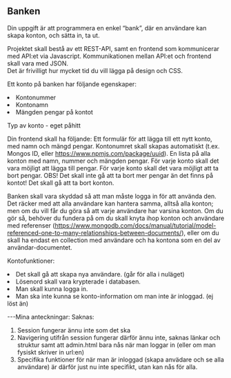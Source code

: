 <h2>Banken</h2>

Din uppgift är att programmera en enkel “bank”, där en användare kan skapa konton, och sätta in, ta ut. 

Projektet skall bestå av ett REST-API, samt en frontend som kommunicerar med API:et via Javascript. Kommunikationen mellan API:et och frontend skall vara med JSON.  
Det är frivilligt hur mycket tid du vill lägga på design och CSS.

Ett konto på banken har följande egenskaper:
<li>Kontonummer</li>
<li>Kontonamn</li>
<li>Mängden pengar på kontot</li>

Typ av konto - eget påhitt

Din frontend skall ha följande:
Ett formulär för att lägga till ett nytt konto, med namn och mängd pengar. Kontonumret skall skapas automatiskt (t.ex. Mongos ID, eller https://www.npmjs.com/package/uuid). 
En lista på alla konton med namn, nummer och mängden pengar. 
För varje konto skall det vara möjligt att lägga till pengar. 
För varje konto skall det vara möjligt att ta bort pengar. OBS! Det skall inte gå att ta bort mer pengar än det finns på kontot!
Det skall gå att ta bort konton.

Banken skall vara skyddad så att man måste logga in för att använda den. 
Det räcker med att alla användare kan hantera samma, alltså alla konton; men om du vill får du göra så att varje användare har varsina konton. 
Om du gör så, behöver du fundera på om du skall knyta ihop konton och användare med referenser (https://www.mongodb.com/docs/manual/tutorial/model-referenced-one-to-many-relationships-between-documents/), eller om du skall ha endast en collection med användare och ha kontona som en del av användar-documentet. 

Kontofunktioner:
<li>Det skall gå att skapa nya användare. (går för alla i nuläget)</li>
<li>Lösenord skall vara krypterade i databasen.</li>
<li>Man skall kunna logga in. </li>
<li>
Man ska inte kunna se konto-information om man inte är inloggad. (ej löst än)</li>



---Mina anteckningar:
Saknas:
1. Session fungerar ännu inte som det ska
2. Navigering utifrån session fungerar därför ännu inte, saknas länkar och struktur samt att admin.html bara nås när man loggar in (eller om man fysiskt skriver in url:en)
3. Specifika funktioner för när man är inloggad (skapa anvädare och se alla användare) är därför just nu inte specifikt, utan kan nås för alla.

